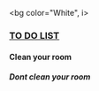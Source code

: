 <html>
<body> <title> Reminder</title>

<bg color="White", i><h3><u>TO DO LIST</u></h3></i>
<h4>Clean your room</h4>
<h5>Dont clean your room</h5>
</body>
</html>
